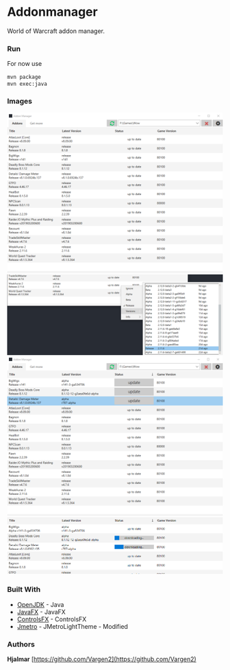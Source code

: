 # Addonmanager

World of Warcraft addon manager.

### Run

For now use
```
mvn package
mvn exec:java
```

### Images

![Alt text](/readme/img1.png?raw=true "Optional Title")
![Alt text](/readme/img2.png?raw=true "Optional Title")
![Alt text](/readme/img3.png?raw=true "Optional Title")
![Alt text](/readme/img4.png?raw=true "Optional Title")

### Built With

* [OpenJDK](https://openjdk.java.net/) - Java
* [JavaFX](https://openjfx.io/) - JavaFX
* [ControlsFX](https://github.com/controlsfx/controlsfx) - ControlsFX
* [Jmetro](https://github.com/JFXtras/jfxtras-styles) - JMetroLightTheme - Modified

### Authors

**Hjalmar** [https://github.com/Vargen2](https://github.com/Vargen2)
